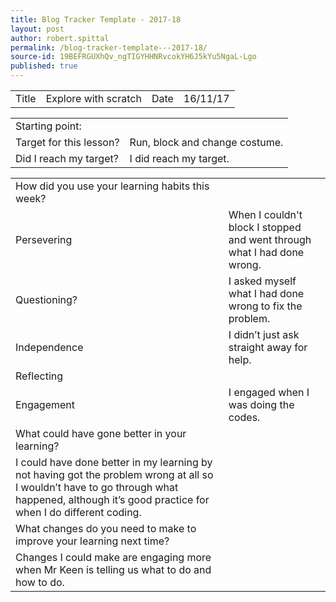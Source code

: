 ```yaml
---
title: Blog Tracker Template - 2017-18
layout: post
author: robert.spittal
permalink: /blog-tracker-template---2017-18/
source-id: 19BEFRGUXhQv_ngTIGYHHNRvcokYH6J5kYu5NgaL-Lgo
published: true
---
```

<table>
  <tr>
    <td>Title</td>
    <td>Explore with scratch</td>
    <td>Date</td>
    <td>16/11/17</td>
  </tr>
</table>


<table>
  <tr>
    <td>Starting point:</td>
    <td></td>
  </tr>
  <tr>
    <td>Target for this lesson?</td>
    <td>Run, block and change costume.</td>
  </tr>
  <tr>
    <td>Did I reach my target? </td>
    <td>I did reach my target.</td>
  </tr>
</table>


<table>
  <tr>
    <td>How did you use your learning habits this week?</td>
    <td></td>
  </tr>
  <tr>
    <td>Persevering</td>
    <td>When I couldn't block I stopped and went through what I had done wrong.</td>
  </tr>
  <tr>
    <td>Questioning?</td>
    <td>I asked myself what I had done wrong to fix the problem.</td>
  </tr>
  <tr>
    <td>Independence</td>
    <td>I didn’t just ask straight away for help.</td>
  </tr>
  <tr>
    <td>Reflecting</td>
    <td></td>
  </tr>
  <tr>
    <td>Engagement</td>
    <td>I engaged when I was doing the codes.</td>
  </tr>
  <tr>
    <td>What could have gone better in your learning?</td>
    <td></td>
  </tr>
  <tr>
    <td>I could have done better in my learning by not having got the problem wrong at all so I wouldn’t have to go through what happened, although it’s good practice for when I do different coding.</td>
    <td></td>
  </tr>
  <tr>
    <td>What changes do you need to make to improve your learning next time?</td>
    <td></td>
  </tr>
  <tr>
    <td>Changes I could make are engaging more when Mr Keen is telling us what to do and how to do.</td>
    <td></td>
  </tr>
</table>


